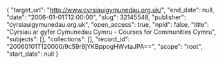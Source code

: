 {
  "target_url": "http://www.cyrsiauigymunedau.org.uk/", 
  "end_date": null, 
  "date": "2006-01-01T12:00:00", 
  "slug": 32145548, 
  "publisher": "cyrsiauigymunedau.org.uk", 
  "open_access": true, 
  "npld": false, 
  "title": "Cyrsiau ar gyfer Cymunedau Cymru - Courses for Communities Cymru", 
  "subjects": [], 
  "collections": [], 
  "record_id": "20060101T120000/9c59r9jYKBppogHWvtaJPA==", 
  "scope": "root", 
  "start_date": null
}

